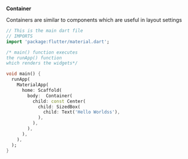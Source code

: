 **Container**

Containers are similar to components which are useful in layout settings

```dart
// This is the main dart file
// IMPORTS
import 'package:flutter/material.dart';

/* main() function executes 
the runApp() function 
which renders the widgets*/

void main() {
  runApp(
    MaterialApp(
      home: Scaffold(
        body:  Container(
          child: const Center(
            child: SizedBox(
              child: Text('Hello Worldss'),
            ),
          ),
        ),
      ),
    ),
  );
}
```
